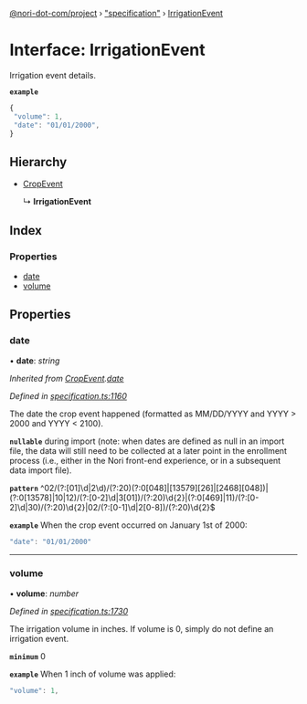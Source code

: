 [@nori-dot-com/project](../README.md) › ["specification"](../modules/_specification_.md) › [IrrigationEvent](_specification_.irrigationevent.md)

# Interface: IrrigationEvent

Irrigation event details.

**`example`** 

```js
{
 "volume": 1,
 "date": "01/01/2000",
}
```

## Hierarchy

* [CropEvent](_specification_.cropevent.md)

  ↳ **IrrigationEvent**

## Index

### Properties

* [date](_specification_.irrigationevent.md#date)
* [volume](_specification_.irrigationevent.md#volume)

## Properties

###  date

• **date**: *string*

*Inherited from [CropEvent](_specification_.cropevent.md).[date](_specification_.cropevent.md#date)*

*Defined in [specification.ts:1160](https://github.com/nori-dot-eco/nori-dot-com/blob/ab25034/packages/project/src/specification.ts#L1160)*

The date the crop event happened (formatted as MM/DD/YYYY and YYYY > 2000 and YYYY < 2100).

**`nullable`** during import (note: when dates are defined as null in an import file, the data will still need to be collected at a later point in the enrollment process (i.e., either in the Nori front-end experience, or in a subsequent data import file).

**`pattern`** ^02\/(?:[01]\d|2\d)\/(?:20)(?:0[048]|[13579][26]|[2468][048])|(?:0[13578]|10|12)\/(?:[0-2]\d|3[01])\/(?:20)\d{2}|(?:0[469]|11)\/(?:[0-2]\d|30)\/(?:20)\d{2}|02\/(?:[0-1]\d|2[0-8])\/(?:20)\d{2}$

**`example`** <caption>When the crop event occurred on January 1st of 2000:</caption>

```js
"date": "01/01/2000"
```

___

###  volume

• **volume**: *number*

*Defined in [specification.ts:1730](https://github.com/nori-dot-eco/nori-dot-com/blob/ab25034/packages/project/src/specification.ts#L1730)*

The irrigation volume in inches. If volume is 0, simply do not define an irrigation event.

**`minimum`** 0

**`example`** <caption>When 1 inch of volume was applied:</caption>

```js
"volume": 1,
```
